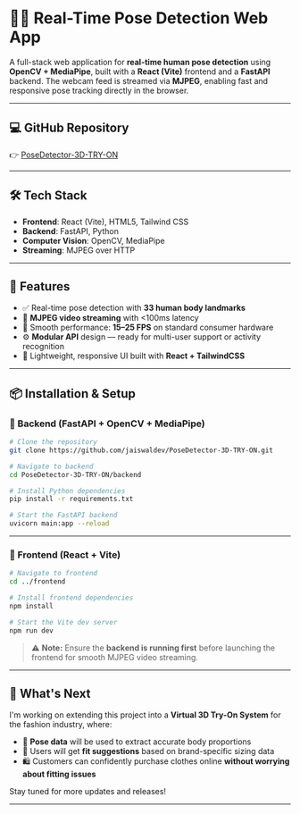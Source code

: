 # 🧍‍♂️ Real-Time Pose Detection Web App

A full-stack web application for **real-time human pose detection** using **OpenCV + MediaPipe**, built with a **React (Vite)** frontend and a **FastAPI** backend. The webcam feed is streamed via **MJPEG**, enabling fast and responsive pose tracking directly in the browser.

---

## 💻 GitHub Repository

👉 [PoseDetector-3D-TRY-ON](https://github.com/jaiswaldev/PoseDetector-3D-TRY-ON)

---

## 🛠️ Tech Stack

- **Frontend**: React (Vite), HTML5, Tailwind CSS  
- **Backend**: FastAPI, Python  
- **Computer Vision**: OpenCV, MediaPipe  
- **Streaming**: MJPEG over HTTP

---

## 🎯 Features

- ✅ Real-time pose detection with **33 human body landmarks**
- 🚀 **MJPEG video streaming** with <100ms latency
- 🎥 Smooth performance: **15–25 FPS** on standard consumer hardware
- ⚙️ **Modular API** design — ready for multi-user support or activity recognition
- 📱 Lightweight, responsive UI built with **React + TailwindCSS**

---

## 📦 Installation & Setup

### 🔹 Backend (FastAPI + OpenCV + MediaPipe)

```bash
# Clone the repository
git clone https://github.com/jaiswaldev/PoseDetector-3D-TRY-ON.git

# Navigate to backend
cd PoseDetector-3D-TRY-ON/backend

# Install Python dependencies
pip install -r requirements.txt

# Start the FastAPI backend
uvicorn main:app --reload
```

---

### 🔹 Frontend (React + Vite)

```bash
# Navigate to frontend
cd ../frontend

# Install frontend dependencies
npm install

# Start the Vite dev server
npm run dev
```

> ⚠️ **Note:** Ensure the **backend is running first** before launching the frontend for smooth MJPEG video streaming.

---

## 🌟 What's Next

I'm working on extending this project into a **Virtual 3D Try-On System** for the fashion industry, where:

- 🧍 **Pose data** will be used to extract accurate body proportions
- 👕 Users will get **fit suggestions** based on brand-specific sizing data
- 🛍️ Customers can confidently purchase clothes online **without worrying about fitting issues**

Stay tuned for more updates and releases!

---